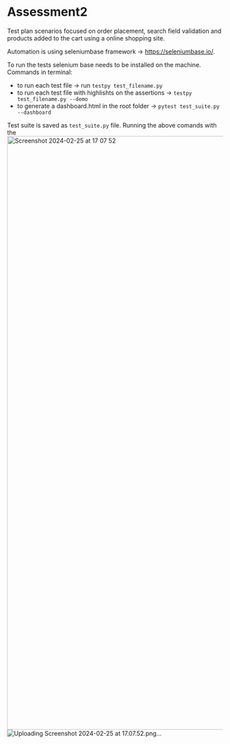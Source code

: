 # Assessment2

Test plan scenarios focused on order placement, search field validation and products added to the cart using a online shopping site.

Automation is using seleniumbase framework -> https://seleniumbase.io/.

To run the tests selenium base needs to be installed on the machine.
Commands in terminal:
- to run each test file -> run `testpy test_filename.py`
- to run each test file with highlishts on the assertions -> `testpy test_filename.py --demo`
- to generate a dashboard.html in the root folder -> `pytest test_suite.py --dashboard`

Test suite is saved as `test_suite.py` file. Running the above comands with the
<img width="1385" alt="Screenshot 2024-02-25 at 17 07 52" src="https://github.com/AndreeaParlica/QteamAssessment2/assets/76092132/34a8b590-fe4b-4a4d-8684-a39d3bcb6ecf">![Uploading Screenshot 2024-02-25 at 17.07.52.png…]()

